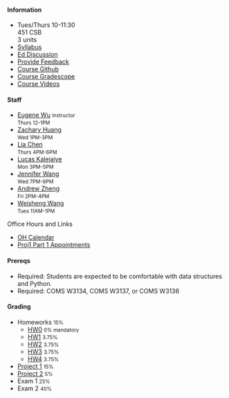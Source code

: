 #### Information 

* Tues/Thurs 10-11:30   
  451 CSB   
  3 units
* [Syllabus](./syllabus)
* [Ed Discussion](https://edstem.org/us/courses/28081/discussion/)
* [Provide Feedback](https://forms.gle/eTLxpLM5DxK8KpNKA)
* [Course Github](http://github.com/w4111)
* [Course Gradescope](https://www.gradescope.com/courses/436228)
* [Course Videos](https://cvn.hosted.panopto.com/Panopto/Pages/Sessions/List.aspx?folderID=61080197-48b9-4963-a2cf-aefc008a344d)



#### Staff 



* [Eugene Wu](http://www.eugenewu.net) <small>Instructor</small>   
  <small>Thurs 12-1PM</small>
* [Zachary Huang](http://www.columbia.edu/~zh2408/)   
  <small>Wed 1PM-3PM</small>
* [Lia Chen](#)   
  <small>Thurs 4PM-6PM</small>
* [Lucas Kalejaiye](#)   
  <small>Mon 3PM-5PM</small>
* [Jennifer Wang](#)   
  <small>Wed 7PM-9PM</small>
* [Andrew Zheng](#)   
  <small>Fri 2PM-4PM</small>
* [Weisheng Wang](#)   
  <small>Tues 11AM-1PM</small>

Office Hours  and Links

* [OH Calendar](https://calendar.google.com/calendar/embed?src=v79hsp9qikue2f3s4bkdemsu4c%40group.calendar.google.com&ctz=America%2FNew_York)
* [Proj1 Part 1 Appointments](https://calendar.google.com/calendar/u/0/selfsched?sstoken=UUpOU05mUUpZYXk2fGRlZmF1bHR8YmE0YmE0M2MzNzkyYWZjOTcxYjRkMTBmNDNmNjA1NDc)

#### Prereqs

* Required: Students are expected to be comfortable with data structures and Python.
* Required: COMS W3134, COMS W3137, or COMS W3136  

#### Grading

* Homeworks <small>15%</small>
  * [HW0](https://github.com/w4111/hw0) <small>0% mandatory</small>
  * [HW1](https://github.com/w4111/hw1-f22) <small>3.75%</small>
  * [HW2](https://github.com/w4111/hw2-f22) <small>3.75%</small>
  * [HW3](https://github.com/w4111/hw3-f22) <small>3.75%</small>
  * [HW4](https://github.com/w4111/hw4-f22) <small>3.75%</small>
* [Project 1](https://github.com/w4111/project1-f22) <small>15%</small>
* [Project 2](https://github.com/w4111/project2-f22) <small>5%</small>
* Exam 1 <small>25%</small>
* Exam 2 <small>40%</small>
